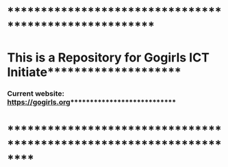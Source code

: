 # ******************************************************
# This is a Repository for Gogirls ICT Initiate********************
### Current website: https://gogirls.org***************************
# ********************************************************************
